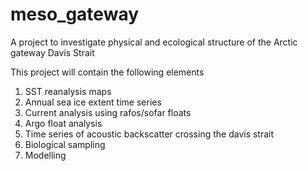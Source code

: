 # meso_gateway
A project to investigate physical and ecological structure of the Arctic gateway Davis Strait

This project will contain the following elements

1) SST reanalysis maps
2) Annual sea ice extent time series
3) Current analysis using rafos/sofar floats
4) Argo float analysis
5) Time series of acoustic backscatter crossing the davis strait
6) Biological sampling
7) Modelling
